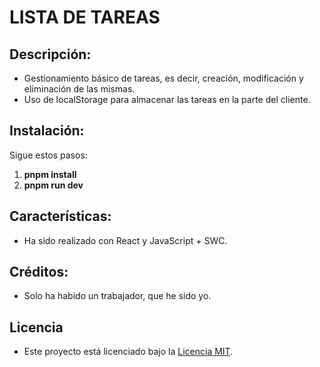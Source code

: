 # LISTA DE TAREAS

## Descripción:
- Gestionamiento básico de tareas, es decir, creación, modificación y eliminación de las mismas.
- Uso de localStorage para almacenar las tareas en la parte del cliente.

## Instalación:
Sigue estos pasos:
1. **pnpm install**
2. **pnpm run dev**

## Características:
- Ha sido realizado con React y JavaScript + SWC.

## Créditos:
- Solo ha habido un trabajador, que he sido yo.

## Licencia
- Este proyecto está licenciado bajo la [Licencia MIT](LICENSE).